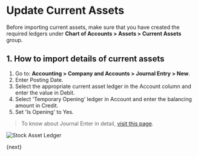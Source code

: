<!-- add-breadcrumbs -->
# Update Current Assets

Before importing current assets, make sure that you have created the required ledgers under **Chart of Accounts > Assets > Current Assets** group.

## 1. How to import details of current assets

1. Go to: **Accounting > Company and Accounts > Journal Entry > New**.
1. Enter Posting Date.
1. Select the appropriate current asset ledger in the Account column and enter the value in Debit.
1. Select 'Temporary Opening' ledger in Account and enter the balancing amount in Credit.
1. Set 'Is Opening' to Yes.

> To know about Journal Enter in detail, [visit this page](/docs/user/manual/en/accounts/journal-entry).

 <img class="screenshot" alt="Stock Asset Ledger" src="{{docs_base_url}}/v12/assets/img/accounts/opening_balance_current_assets.png">


{next}
